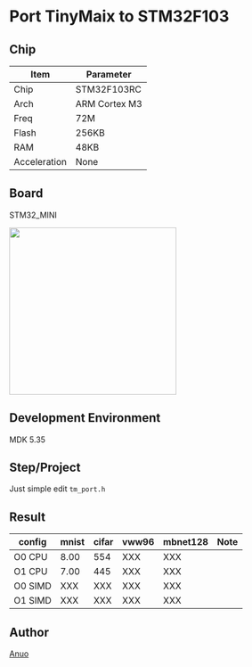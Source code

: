 <!--
 * @Author: HanShuo
 * @Date: 2022-09-27 16:56:46
 * @LastEditors: HanShuo
 * @LastEditTime: 2022-09-27 17:27:28
 * @FilePath: \undefinedc:\Users\Anuo\Desktop\F103\README.md
 * @Description: 
 * Copyright (c) 2022 by HanShuo, All Rights Reserved.
-->
# Port TinyMaix to STM32F103

## Chip

| Item         | Parameter     |
| ------------ | ------------- |
| Chip         | STM32F103RC   |
| Arch         | ARM Cortex M3 |
| Freq         | 72M           |
| Flash        | 256KB         |
| RAM          | 48KB          |
| Acceleration | None      |

## Board

STM32_MINI

<a href="assets/F103_MINI.jpg"><img width=300 src="assets/F103_MINI.jpg"/></a>

## Development Environment

MDK 5.35

## Step/Project

Just simple edit `tm_port.h`

## Result

| config  | mnist | cifar | vww96  | mbnet128 | Note |
| ------- | ----- | ----- | ------ | -------- | ---- |
| O0 CPU  | 8.00  | 554 | XXX | XXX      |      |
| O1 CPU  | 7.00  | 445 | XXX | XXX      |      |
| O0 SIMD | XXX | XXX | XXX | XXX      |      |
| O1 SIMD | XXX  | XXX | XXX | XXX      |      |


## Author

[Anuo](https://github.com/Anuo-shuo/TinyMaix_STM32F103RC) 



